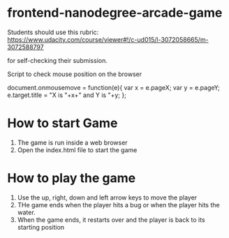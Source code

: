 frontend-nanodegree-arcade-game
===============================

Students should use this rubric: https://www.udacity.com/course/viewer#!/c-ud015/l-3072058665/m-3072588797

for self-checking their submission.

Script to check mouse position on the browser

document.onmousemove = function(e){
var x = e.pageX;
var y = e.pageY;
e.target.title = "X is "+x+" and Y is "+y;
};

How to start Game
==================
1) The game is run inside a web browser
2) Open the index.html file to start the game

How to play the game
=====================
1) Use the up, right, down and left arrow keys to move the player
2) THe game ends when the player hits a bug or when the player hits the water.
3) When the game ends, it restarts over and the player is back to its starting position

